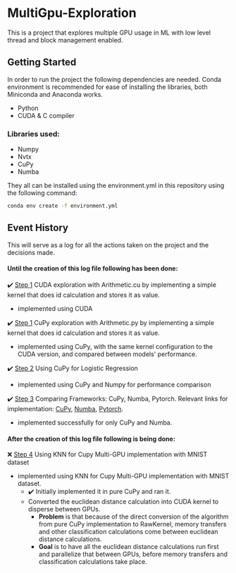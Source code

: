 # MultiGpu-Exploration
This is a project that explores multiple GPU usage in ML with low level thread and block management enabled.

## Getting Started
In order to run the project the following dependencies are needed. Conda environment is recommended for ease of installing the libraries, both Miniconda and Anaconda works.
 - Python
 - CUDA & C compiler
 ### Libraries used:
 - Numpy
 - Nvtx
 - CuPy
 - Numba
   
They all can be installed using the environment.yml in this repository using the following command:
```sh
conda env create -f environment.yml
```

## Event History
This will serve as a log for all the actions taken on the project and the decisions made.

#### Until the creation of this log file following has been done:
✔️ [Step 1](Step%201/README.md) CUDA exploration with Arithmetic.cu by implementing a simple kernel that does id calculation and stores it as value.
   - implemented using CUDA
     
✔️ [Step 1](Step%201/README.md) CuPy exploration with Arithmetic.py by implementing a simple kernel that does id calculation and stores it as value.
   - implemented using CuPy, with the same kernel configuration to the CUDA version, and compared between models' performance.
     
✔️ [Step 2](Step%202/README.md) Using CuPy for Logistic Regression
   - implemented using CuPy and Numpy for performance comparison
     
✔️ [Step 3](Step%203/README.md) Comparing Frameworks: CuPy, Numba, Pytorch.
   Relevant links for implementation: [CuPy](https://docs.cupy.dev/en/stable/user_guide/kernel.html), [Numba](https://numba.pydata.org/numba-doc/latest/cuda/kernels.html), [Pytorch](https://pytorch.org/tutorials/advanced/cpp_extension.html).
   - implemented successfully for only CuPy and Numba.
     
#### After the creation of this log file following is being done:
❌ [Step 4](Step%204/README.md) Using KNN for Cupy Multi-GPU implementation with MNIST dataset
   - implemented using KNN for Cupy Multi-GPU implementation with MNIST dataset.
     - ✔️ Initially implemented it in pure CuPy and ran it.
     - Converted the euclidean distance calculation into CUDA kernel to disperse between GPUs.
       - **Problem**  is that because of the direct conversion of the algorithm from pure CuPy implementation to RawKernel, memory transfers and other classification calculations come between euclidean distance calculations.
       - **Goal** is to have all the euclidean distance calculations run first and parallelize that between GPUs, before memory transfers and classification calculations take place.


   
